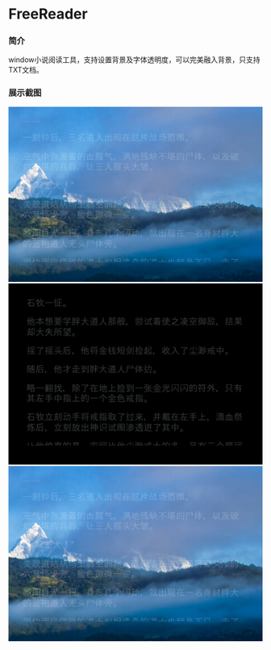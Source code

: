 # FreeReader
### 简介
window小说阅读工具，支持设置背景及字体透明度，可以完美融入背景，只支持TXT文档。
### 展示截图
![输入图片说明](FreeReader/Images/screenshot1.png)![输入图片说明](FreeReader/Images/screenshot2.png)![输入图片说明](FreeReader/Images/screenshot1.png)